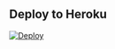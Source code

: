 ## Deploy to Heroku
[![Deploy](https://www.herokucdn.com/deploy/button.svg)](https://heroku.com/deploy?template=https://github.com/luisdaniel1709/bot-evea) 
